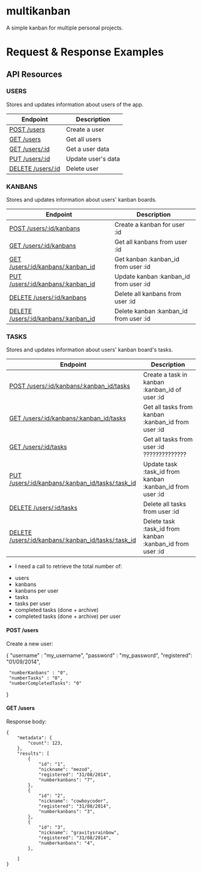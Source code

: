multikanban
===========

A simple kanban for multiple personal projects.


# Request & Response Examples

## API Resources

### USERS

Stores and updates information about users of the app.

| Endpoint | Description |
| ---- | --------------- |
| [POST /users](#post-users) | Create a user |
| [GET /users](#get-users) | Get all users |
| [GET /users/:id](#get-user) | Get a user data |
| [PUT /users/:id](#put-user) | Update user's data |
| [DELETE /users/:id](#delete-user) | Delete user |
  
### KANBANS

Stores and updates information about users' kanban boards.
  
| Endpoint | Description |
| ---- | --------------- |
| [POST /users/:id/kanbans](#post-kanbans) | Create a kanban for user :id |
| [GET /users/:id/kanbans](#get-kanbans) | Get all kanbans from user :id |
| [GET /users/:id/kanbans/:kanban_id](#get-kanban) | Get kanban :kanban_id from user :id |
| [PUT /users/:id/kanbans/:kanban_id](#put-kanban) | Update kanban :kanban_id from user :id |
| [DELETE /users/:id/kanbans](#delete-kanbans) | Delete all kanbans from user :id |
| [DELETE /users/:id/kanbans/:kanban_id](#delete-kanban) | Delete kanban :kanban_id from user :id |

### TASKS

Stores and updates information about users' kanban board's tasks.

| Endpoint | Description |
| ---- | --------------- |
| [POST /users/:id/kanbans/:kanban_id/tasks](#post-tasks) | Create a task in kanban :kanban_id of user :id |
| [GET /users/:id/kanbans/:kanban_id/tasks](#get-tasks) | Get all tasks from kanban :kanban_id from user :id |
| [GET /users/:id/tasks](#get-all-tasks) | Get all tasks from user :id ?????????????? |
| [PUT /users/:id/kanbans/:kanban_id/tasks/:task_id](#put-task) | Update task :task_id from kanban :kanban_id from user :id |
| [DELETE /users/:id/tasks](#delete-tasks) | Delete all tasks from user :id |
| [DELETE /users/:id/kanbans/:kanban_id/tasks/:task_id](#delete-task) | Delete task :task_id from kanban :kanban_id from user :id |


* I need a call to retrieve the total number of:
 - users
 - kanbans
 - kanbans per user
 - tasks
 - tasks per user
 - completed tasks (done + archive)
 - completed tasks (done + archive) per user
 

#### POST /users

Create a new user:

  {
     "username" : "my_username",
     "password" : "my_password",
     "registered": "01/09/2014",
     
     "numberKanbans" : "0",
     "numberTasks" : "0",
     "numberCompletedTasks": "0"
  }

#### GET /users

Response body:

    {
        "metadata": {
            "count": 123,
        },
        "results": [
            {
                "id": "1",
                "nickname": "mezod",
                "registered": "31/08/2014",
                "numberkanbans": "7",
            },
            {
                "id": "2",
                "nickname": "cowboycoder",
                "registered": "31/08/2014",
                "numberkanbans": "3",
            },
            {
                "id": "3",
                "nickname": "gravitysrainbow",
                "registered": "31/08/2014",
                "numberkanbans": "4",
            },

        ]
    }
